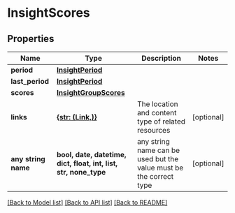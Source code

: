 # InsightScores


## Properties
Name | Type | Description | Notes
------------ | ------------- | ------------- | -------------
**period** | [**InsightPeriod**](InsightPeriod.md) |  | 
**last_period** | [**InsightPeriod**](InsightPeriod.md) |  | 
**scores** | [**InsightGroupScores**](InsightGroupScores.md) |  | 
**links** | [**{str: (Link,)}**](Link.md) | The location and content type of related resources | [optional] 
**any string name** | **bool, date, datetime, dict, float, int, list, str, none_type** | any string name can be used but the value must be the correct type | [optional]

[[Back to Model list]](../README.md#documentation-for-models) [[Back to API list]](../README.md#documentation-for-api-endpoints) [[Back to README]](../README.md)


